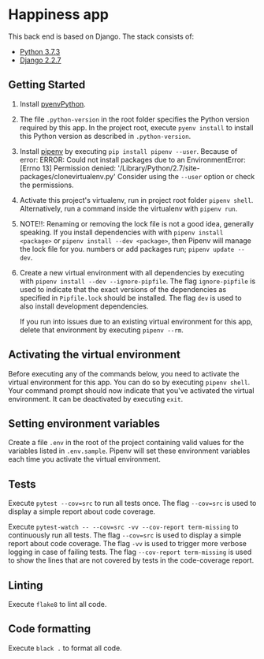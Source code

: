 # Happiness app

This back end is based on Django.
The stack consists of:

* [Python 3.7.3](https://docs.python.org/3.7/)
* [Django 2.2.7](https://docs.djangoproject.com/en/2.2/)


## Getting Started

1. Install [pyenv](https://github.com/pyenv/pyenv)[Python](https://www.python.org/).
1. The file `.python-version` in the root folder specifies the Python version required by this app.
   In the project root, execute `pyenv install` to install this Python version as described in `.python-version`.
1. Install [pipenv](https://pypi.python.org/pypi/pipenv) by executing `pip install pipenv --user`.
   Because of error:
   ERROR: Could not install packages due to an EnvironmentError: [Errno 13] Permission denied: '/Library/Python/2.7/site-packages/clonevirtualenv.py'
   Consider using the `--user` option or check the permissions.

1. Activate this project's virtualenv, run in project root folder `pipenv shell`.
   Alternatively, run a command inside the virtualenv with `pipenv run`.

1. NOTE!!: Renaming or removing the lock file is not a good idea, generally     speaking. If you install dependencies with with `pipenv install <package>` or `pipenv install --dev <package>`, then Pipenv will manage the lock file for you.
   numbers or add packages run; `pipenv update --dev`.
1. Create a new virtual environment with all dependencies by executing with `pipenv install --dev --ignore-pipfile`.
   The flag `ignore-pipfile` is used to indicate that the exact versions of the dependencies as specified in `Pipfile.lock` should be installed.
   The flag `dev` is used to also install development dependencies.

   If you run into issues due to an existing virtual environment for this app, delete that environment by executing `pipenv --rm`.

## Activating the virtual environment

Before executing any of the commands below, you need to activate the virtual environment for this app.
You can do so by executing `pipenv shell`.
Your command prompt should now indicate that you've activated the virtual environment.
It can be deactivated by executing `exit`.

## Setting environment variables

Create a file `.env` in the root of the project containing valid values for the variables listed in `.env.sample`.
Pipenv will set these environment variables each time you activate the virtual environment.

## Tests

Execute `pytest --cov=src` to run all tests once.
The flag `--cov=src` is used to display a simple report about code coverage.

Execute `pytest-watch -- --cov=src -vv --cov-report term-missing` to continuously run all tests.
The flag `--cov=src` is used to display a simple report about code coverage.
The flag `-vv` is used to trigger more verbose logging in case of failing tests.
The flag `--cov-report term-missing` is used to show the lines that are not covered by tests in the code-coverage report.

## Linting

Execute `flake8` to lint all code.

## Code formatting

Execute `black .` to format all code.
